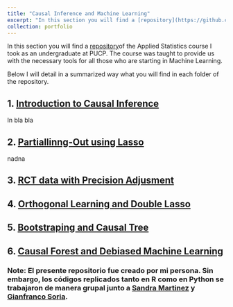 ```yaml
---
title: "Causal Inference and Machine Learning"
excerpt: "In this section you will find a [repository](https://github.com/andreab0106/Causal-Inference-and-Machine-Learning-Course-) of the Applied Statistics course I took as an undergraduate at PUCP. The course was taught to provide us with the necessary tools for all those who are starting in Machine Learning. The codes have been replicated in R and Python."
collection: portfolio
---
```


In this section you will find a [repository](https://github.com/andreab0106/Causal-Inference-and-Machine-Learning-Course-)of the Applied Statistics course I took as an undergraduate at PUCP. The course was taught to provide us with the necessary tools for all those who are starting in Machine Learning.

Below I will detail in a summarized way what you will find in each folder of the repository. 

## 1. [Introduction to Causal Inference](https://github.com/andreab0106/Causal-Inference-and-Machine-Learning-Course-/tree/main/1.%20Introduction%20to%20Causal%20Inference)

In bla bla 


## 2. [Partiallinng-Out using Lasso](https://github.com/andreab0106/Causal-Inference-and-Machine-Learning-Course-/tree/main/2.%20Partialling-Out%20using%20lasso)
 
 nadna

## 3. [RCT data with Precision Adjusment](https://github.com/andreab0106/Causal-Inference-and-Machine-Learning-Course-/tree/main/3.%20RCT%20data%20with%20Precision%20Adjustment)

## 4. [Orthogonal Learning and Double Lasso](https://github.com/andreab0106/Causal-Inference-and-Machine-Learning-Course-/tree/main/4.%20Orthogonal%20Learning%20and%20Double%20Lasso)

## 5. [Bootstraping and Causal Tree](https://github.com/andreab0106/Causal-Inference-and-Machine-Learning-Course-/tree/main/5.%20Bootstraping%20and%20Causal%20Tree)

## 6. [Causal Forest and Debiased Machine Learning](https://github.com/andreab0106/Causal-Inference-and-Machine-Learning-Course-/tree/main/6.%20Causal%20Forest%20and%20Debiased%20Machine%20Learning)


### Note: El presente repositorio fue creado por mi persona. Sin embargo, los códigos replicados tanto en R como en Python se trabajaron de manera grupal junto a [Sandra Martinez](https://sandramartinezgutierrez.github.io/) y [Gianfranco Soria](https://gianfrancosoria.github.io//). 




